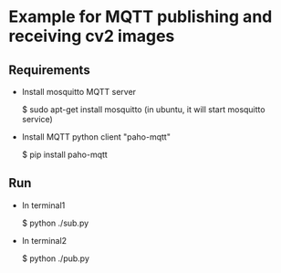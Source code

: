 # Example for MQTT publishing and receiving cv2 images #

## Requirements ##
* Install mosquitto MQTT server 

    $ sudo apt-get install mosquitto
    (in ubuntu, it will start mosquitto service)

* Install MQTT python client "paho-mqtt"

    $ pip install paho-mqtt


## Run ##

* In terminal1

    $ python ./sub.py

* In terminal2

    $ python ./pub.py



